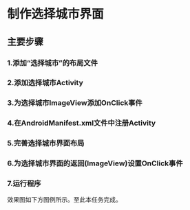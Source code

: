 # 制作选择城市界面


## 主要步骤



### 1.添加“选择城市”的布局文件




### 2.添加选择城市Activity




### 3.为选择城市ImageView添加OnClick事件



### 4.在AndroidManifest.xml文件中注册Activity



### 5.完善选择城市界面布局


### 6.为选择城市界面的返回(ImageView)设置OnClick事件


### 7.运行程序
效果图如下方图例所示。至此本任务完成。










